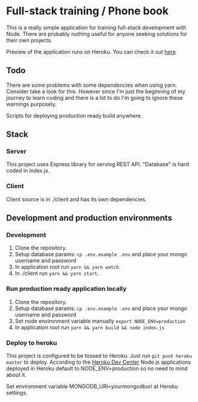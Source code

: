 # Full-stack training / Phone book

This is a really simple application for training full-stack development with Node. There are probably nothing useful for anyone seeking solutions for their own projects.

Preview of the application runs on Heroku. You can check it out [here](https://morning-refuge-30498.herokuapp.com/)

## Todo

There are some problems with some dependencies when using yarn. Consider take a look for this. However since I'm just the beginning of my journey to learn coding and there is a lot to do I'm going to ignore these warnings purposely.

Scripts for deploying production ready build anywhere.

## Stack

### Server

This project uses Express library for serving REST API. "Database" is hard coded in index.js.

### Client

Client source is in ./client and has its own dependencies.

## Development and production environments

### Development

1. Clone the repository.
2. Setup database params: `cp .env.example .env` and place your mongo username and password
3. In application root run `yarn && yarn watch`.
4. In ./client run `yarn && yarn start`.

### Run production ready application locally

1. Clone the repository.
2. Setup database params: `cp .env.example .env` and place your mongo username and password
3. Set node environment variable manually `export NODE_ENV=production`
4. In application root run `yarn && yarn build && node index.js`

### Deploy to heroku

This project is configured to be tossed to Heroku. Just run `git push heroku master` to deploy. According to the [Heroku Dev Center](https://devcenter.heroku.com/changelog-items/688) Node.js applications deployed in Heroku default to NODE_ENV=production so no need to mind about it.

Set environment variable MONGODB_URI=yourmongodburi at Heroku settings.
